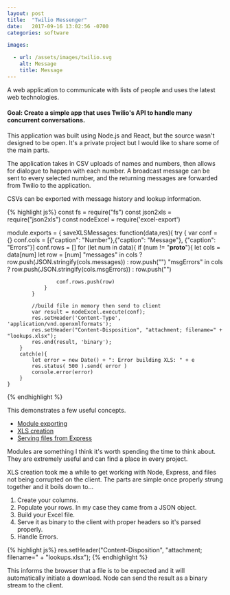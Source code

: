 ```yaml
---
layout: post
title:  "Twilio Messenger"
date:   2017-09-16 13:02:56 -0700
categories: software

images:

  - url: /assets/images/twilio.svg
    alt: Message
    title: Message
---
```

A web application to communicate with lists of people and uses the latest web technologies.

#### Goal:  Create a simple app that uses Twilio's API to handle many concurrent conversations.

This application was built using Node.js and React, but the source wasn't designed to be open.  It's a private project but I would like to share some of the main parts.

The application takes in CSV uploads of names and numbers, then allows for dialogue to happen with each number.  A broadcast message can be sent to every selected number, and the returning messages are forwarded from Twilio to the application. 

CSVs can be exported with message history and lookup information.

{% highlight js%}
const fs = require("fs")
const json2xls = require("json2xls")
const nodeExcel = require('excel-export')

module.exports = {
    saveXLSMessages: function(data,res){
        try {
            var conf = {}
            conf.cols = [{"caption": "Number"},{"caption": "Message"}, {"caption": "Errors"}]
            conf.rows = []
            for (let num in data){
                if (num != "__proto__"){
                    let cols = data[num]
                    let row = [num]
                    "messages" in cols ? row.push(JSON.stringify(cols.messages)) : row.push("")
                    "msgErrors" in cols ? row.push(JSON.stringify(cols.msgErrors)) : row.push("")

                    conf.rows.push(row)
                }
            }

            //build file in memory then send to client
            var result = nodeExcel.execute(conf);
            res.setHeader('Content-Type', 'application/vnd.openxmlformats');
            res.setHeader("Content-Disposition", "attachment; filename=" + "lookups.xlsx");
            res.end(result, 'binary');
        }
        catch(e){
            let error = new Date() + ": Error building XLS: " + e
            res.status( 500 ).send( error )
            console.error(error)
        }
    }
{% endhighlight %}

This demonstrates a few useful concepts.
  - [Module exporting](http://eloquentjavascript.net/10_modules.html)
  - [XLS creation](https://www.npmjs.com/package/json2xls)
  - [Serving files from Express](https://nodejs.org/api/http.html#http_response_end_data_encoding_callback)

Modules are something I think it's worth spending the time to think about.  They are extremely useful and can find a place in every project.

XLS creation took me a while to get working with Node, Express, and files not being corrupted on the client.  The parts are simple once properly strung together and it boils down to...
  1. Create your columns.
  2. Populate your rows.  In my case they came from a JSON object.
  3. Build your Excel file.
  4. Serve it as binary to the client with proper headers so it's parsed properly.
  5. Handle Errors.

{% highlight js%}
  res.setHeader("Content-Disposition", "attachment; filename=" + "lookups.xlsx");
{% endhighlight %}

This informs the browser that a file is to be expected and it will automatically initiate a download.  Node can send the result as a binary stream to the client.



